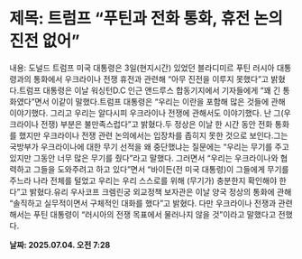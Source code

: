 # **제목: 트럼프 “푸틴과 전화 통화, 휴전 논의 진전 없어”**

  내용: 도널드 트럼프 미국 대통령은 3일(현지시간) 있었던 블라디미르 푸틴 러시아 대통령과의 통화에서 우크라이나 전쟁 휴전과 관련해 “아무 진전을 이루지 못했다”고 밝혔다.트럼프 대통령은 이날 워싱턴D.C 인근 앤드루스 합동기지에서 기자들에게 “꽤 긴 통화였다”면서 이같이 말했다.트럼프 대통령은 “우리는 이란을 포함해 많은 것들에 관해 이야기했다. 그리고 우리는 알다시피 우크라이나 전쟁에 관해서도 이야기했다. 난 그(우크라이나 전쟁) 부분은 불만족스럽다”고 밝혔다.두 정상은 이날 한 시간 동안 전화 통화를 했지만 우크라이나 전쟁 관련 논의에서는 입장차를 좁히지 못한 것으로 보인다.그는 국방부가 우크라이나에 대한 무기 선적을 왜 중단했냐는 질문에는 “우리는 무기를 주고 있지만 그동안 너무 많은 무기를 줬다”라고 말했다. 그러면서 “우리는 우크라이나와 협력하고 그들을 도와주려고 하고 있다”면서 “바이든(전 미국 대통령)이 그들에게 무기를 주느라 나라 전체를 털었고 우리는 우리 스스로를 위해 (무기가) 충분한지 확인해야 한다”고 밝혔다.유리 우사코프 크렘린궁 외교정책 보자관은 이날 양국 정상의 통화에 관해 “솔직하고 실무적이면서 구체적인 대화를 했다”고 밝혔다. 다만 우크라이나 전쟁과 관련해서는 푸틴 대통령이 “러시아의 전쟁 목표에서 물러나지 않을 것”이라고 말했다고 전했다.

  **날짜: 2025.07.04. 오전 7:28**